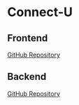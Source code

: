 # Connect-U

## Frontend
[GitHub Repository](https://github.com/VNxyz1/Connect-U-Frontend)

## Backend
[GitHub Repository](https://github.com/VNxyz1/Connect-U-Backend)
